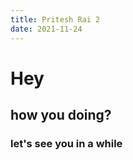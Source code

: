 ```yaml
---
title: Pritesh Rai 2 
date: 2021-11-24
---
```

# Hey
## how you doing?
### let's see you in a while
